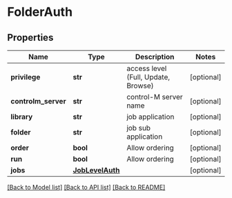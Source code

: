# FolderAuth

## Properties
Name | Type | Description | Notes
------------ | ------------- | ------------- | -------------
**privilege** | **str** | access level (Full, Update, Browse) | [optional] 
**controlm_server** | **str** | control-M server name | [optional] 
**library** | **str** | job application | [optional] 
**folder** | **str** | job sub application | [optional] 
**order** | **bool** | Allow ordering | [optional] 
**run** | **bool** | Allow ordering | [optional] 
**jobs** | [**JobLevelAuth**](JobLevelAuth.md) |  | [optional] 

[[Back to Model list]](../README.md#documentation-for-models) [[Back to API list]](../README.md#documentation-for-api-endpoints) [[Back to README]](../README.md)

